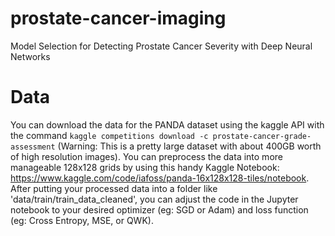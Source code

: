 # prostate-cancer-imaging
Model Selection for Detecting Prostate Cancer Severity with Deep Neural Networks

# Data
You can download the data for the PANDA dataset using the kaggle API with the command `kaggle competitions download -c prostate-cancer-grade-assessment` (Warning: This is a pretty large dataset with about 400GB worth of high resolution images). You can preprocess the data into more manageable 128x128 grids by using this handy Kaggle Notebook:  https://www.kaggle.com/code/iafoss/panda-16x128x128-tiles/notebook. After putting your processed data into a folder like 'data/train/train_data_cleaned', you can adjust the code in the Jupyter notebook to your desired optimizer (eg: SGD or Adam) and loss function (eg: Cross Entropy, MSE, or QWK).

